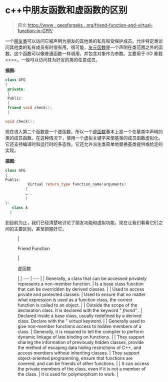 # c++中朋友函数和虚函数的区别

> 原文:[https://www . geesforgeks . org/friend-function-and-virtual-function-in-CPP/](https://www.geeksforgeeks.org/difference-between-friend-function-and-virtual-function-in-cpp/)

一个[朋友类](https://www.geeksforgeeks.org/friend-class-function-cpp/)可以访问它被声明为朋友的其他类的私有和受保护成员。允许特定类访问其他类的私有成员有时很有用。很可能，[友元函数](https://www.geeksforgeeks.org/friend-class-function-cpp/)是一个声明在类范围之外的函数。这个函数可以像普通函数一样调用，并包含对象作为参数。主要用于 I/O 重载<<>>，一般可以访问其为好友的类的任意成员。

**插图:**

```cpp
class GFG  
{ 
 private: 
 {  
 Public: 
 {  
 friend void check();  
 }

void check();  
```

现在进入第二个函数是一个虚函数。所以一个[虚函数](https://www.geeksforgeeks.org/virtual-function-cpp/)基本上是一个在基类中声明的类的成员函数。在这种情况下，使用一个虚拟关键字来使基类的成员函数虚拟化。它还支持编译时和运行时的多态性。它还允许派生类简单地替换基类提供或给定的实现。

**插图:**

```cpp
class GFG  
{  
Public:  
          Virtual return_type function_name(arguments)  
         {  
         …..  
         }  
}:  
   class A  
  {  
```

到目前为止，我们已经清楚地讨论了朋友功能和虚拟功能，现在让我们看看它们之间的主要区别，甚至把握好它。

<figure class="table">

| 

Friend Function

 | 

虚函数

 |
| --- | --- |
| Generally, a class that can be accessed privately represents a non-member function. | Is a base class function that can be overridden by derived classes. |
| Used to access private and protected classes. | Used to ensure that no matter what expression is used as a function class, the correct function is called to an object. |
| Outside the scope of the declaration class. It is declared with the keyword " *friend"* . | Declared inside a base class, usually redefined by a derived class. Declare with the " *virtual* keyword. |
| Generally used to give non-member functions access to hidden members of a class. | Generally, it is required to tell the compiler to perform dynamic linkage of late binding on functions. |
| They support sharing the information of previously hidden classes, provide the method of escaping data hiding restrictions of C++, and access members without inheriting classes. | They support object-oriented programming, ensure that functions are covered, and can be friends of other functions. |
| It can access the private members of the class, even if it is not a member of the class. | It is used for polymorphism to work. |

</figure>